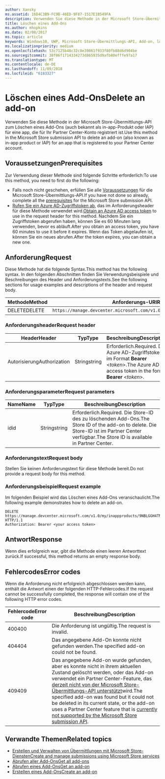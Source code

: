 ```yaml
---
author: Xansky
ms.assetid: 16D4C3B9-FC9B-46ED-9F87-1517E1B549FA
description: Verwenden Sie diese Methode in der Microsoft Store-Übermittlungs-API zum Löschen eines Add-Ons für eine app, die für Ihr Partner Center-Konto registriert ist.
title: Löschen eines Add-Ons
ms.author: mhopkins
ms.date: 02/08/2017
ms.topic: article
keywords: Windows10, UWP, Microsoft Store-Übermittlungs-API, Add-on, löschen, In-App-Produkt, IAP
ms.localizationpriority: medium
ms.openlocfilehash: 53c7125b48c32c8e39861f933f80fb88d6d904be
ms.sourcegitcommit: 38f06f1714334273d865935d9afb80efffe97a17
ms.translationtype: MT
ms.contentlocale: de-DE
ms.lasthandoff: 11/09/2018
ms.locfileid: "6183327"
---
```

# <a name="delete-an-add-on"></a><span data-ttu-id="ba519-104">Löschen eines Add-Ons</span><span class="sxs-lookup"><span data-stu-id="ba519-104">Delete an add-on</span></span>

<span data-ttu-id="ba519-105">Verwenden Sie diese Methode in der Microsoft Store-Übermittlungs-API zum Löschen eines Add-Ons (auch bekannt als in-app-Produkt oder IAP) für eine app, die für Ihr Partner Center-Konto registriert ist.</span><span class="sxs-lookup"><span data-stu-id="ba519-105">Use this method in the Microsoft Store submission API to delete an add-on (also known as in-app product or IAP) for an app that is registered to your Partner Center account.</span></span>

## <a name="prerequisites"></a><span data-ttu-id="ba519-106">Voraussetzungen</span><span class="sxs-lookup"><span data-stu-id="ba519-106">Prerequisites</span></span>

<span data-ttu-id="ba519-107">Zur Verwendung dieser Methode sind folgende Schritte erforderlich:</span><span class="sxs-lookup"><span data-stu-id="ba519-107">To use this method, you need to first do the following:</span></span>

* <span data-ttu-id="ba519-108">Falls noch nicht geschehen, erfüllen Sie alle [Voraussetzungen](create-and-manage-submissions-using-windows-store-services.md#prerequisites) für die Microsoft Store-Übermittlungs-API.</span><span class="sxs-lookup"><span data-stu-id="ba519-108">If you have not done so already, complete all the [prerequisites](create-and-manage-submissions-using-windows-store-services.md#prerequisites) for the Microsoft Store submission API.</span></span>
* <span data-ttu-id="ba519-109">[Rufen Sie ein Azure AD-Zugriffstoken ab](create-and-manage-submissions-using-windows-store-services.md#obtain-an-azure-ad-access-token), das im Anforderungsheader für diese Methode verwendet wird.</span><span class="sxs-lookup"><span data-stu-id="ba519-109">[Obtain an Azure AD access token](create-and-manage-submissions-using-windows-store-services.md#obtain-an-azure-ad-access-token) to use in the request header for this method.</span></span> <span data-ttu-id="ba519-110">Nachdem Sie ein Zugriffstoken abgerufen haben, können Sie es 60 Minuten lang verwenden, bevor es abläuft.</span><span class="sxs-lookup"><span data-stu-id="ba519-110">After you obtain an access token, you have 60 minutes to use it before it expires.</span></span> <span data-ttu-id="ba519-111">Wenn das Token abgelaufen ist, können Sie ein neues abrufen.</span><span class="sxs-lookup"><span data-stu-id="ba519-111">After the token expires, you can obtain a new one.</span></span>

## <a name="request"></a><span data-ttu-id="ba519-112">Anforderung</span><span class="sxs-lookup"><span data-stu-id="ba519-112">Request</span></span>

<span data-ttu-id="ba519-113">Diese Methode hat die folgende Syntax.</span><span class="sxs-lookup"><span data-stu-id="ba519-113">This method has the following syntax.</span></span> <span data-ttu-id="ba519-114">In den folgenden Abschnitten finden Sie Verwendungsbeispiele und Beschreibungen des Header und Anforderungstexts.</span><span class="sxs-lookup"><span data-stu-id="ba519-114">See the following sections for usage examples and descriptions of the header and request body.</span></span>

| <span data-ttu-id="ba519-115">Methode</span><span class="sxs-lookup"><span data-stu-id="ba519-115">Method</span></span> | <span data-ttu-id="ba519-116">Anforderungs-URI</span><span class="sxs-lookup"><span data-stu-id="ba519-116">Request URI</span></span>                                                      |
|--------|------------------------------------------------------------------|
| <span data-ttu-id="ba519-117">DELETE</span><span class="sxs-lookup"><span data-stu-id="ba519-117">DELETE</span></span>    | ```https://manage.devcenter.microsoft.com/v1.0/my/inappproducts/{inAppProductId}``` |


### <a name="request-header"></a><span data-ttu-id="ba519-118">Anforderungsheader</span><span class="sxs-lookup"><span data-stu-id="ba519-118">Request header</span></span>

| <span data-ttu-id="ba519-119">Header</span><span class="sxs-lookup"><span data-stu-id="ba519-119">Header</span></span>        | <span data-ttu-id="ba519-120">Typ</span><span class="sxs-lookup"><span data-stu-id="ba519-120">Type</span></span>   | <span data-ttu-id="ba519-121">Beschreibung</span><span class="sxs-lookup"><span data-stu-id="ba519-121">Description</span></span>                                                                 |
|---------------|--------|-----------------------------------------------------------------------------|
| <span data-ttu-id="ba519-122">Autorisierung</span><span class="sxs-lookup"><span data-stu-id="ba519-122">Authorization</span></span> | <span data-ttu-id="ba519-123">String</span><span class="sxs-lookup"><span data-stu-id="ba519-123">string</span></span> | <span data-ttu-id="ba519-124">Erforderlich.</span><span class="sxs-lookup"><span data-stu-id="ba519-124">Required.</span></span> <span data-ttu-id="ba519-125">Das Azure AD-Zugriffstoken im Format **Bearer** &lt;*token*&gt;.</span><span class="sxs-lookup"><span data-stu-id="ba519-125">The Azure AD access token in the form **Bearer** &lt;*token*&gt;.</span></span> |


### <a name="request-parameters"></a><span data-ttu-id="ba519-126">Anforderungsparameter</span><span class="sxs-lookup"><span data-stu-id="ba519-126">Request parameters</span></span>

| <span data-ttu-id="ba519-127">Name</span><span class="sxs-lookup"><span data-stu-id="ba519-127">Name</span></span>        | <span data-ttu-id="ba519-128">Typ</span><span class="sxs-lookup"><span data-stu-id="ba519-128">Type</span></span>   | <span data-ttu-id="ba519-129">Beschreibung</span><span class="sxs-lookup"><span data-stu-id="ba519-129">Description</span></span>                                                                 |
|---------------|--------|-----------------------------------------------------------------------------|
| <span data-ttu-id="ba519-130">id</span><span class="sxs-lookup"><span data-stu-id="ba519-130">id</span></span> | <span data-ttu-id="ba519-131">String</span><span class="sxs-lookup"><span data-stu-id="ba519-131">string</span></span> | <span data-ttu-id="ba519-132">Erforderlich.</span><span class="sxs-lookup"><span data-stu-id="ba519-132">Required.</span></span> <span data-ttu-id="ba519-133">Die Store-ID des zu löschenden Add-Ons.</span><span class="sxs-lookup"><span data-stu-id="ba519-133">The Store ID of the add-on to delete.</span></span> <span data-ttu-id="ba519-134">Die Store-ID ist im Partner Center verfügbar.</span><span class="sxs-lookup"><span data-stu-id="ba519-134">The Store ID is available in Partner Center.</span></span>  |


### <a name="request-body"></a><span data-ttu-id="ba519-135">Anforderungstext</span><span class="sxs-lookup"><span data-stu-id="ba519-135">Request body</span></span>

<span data-ttu-id="ba519-136">Stellen Sie keinen Anforderungstext für diese Methode bereit.</span><span class="sxs-lookup"><span data-stu-id="ba519-136">Do not provide a request body for this method.</span></span>


### <a name="request-example"></a><span data-ttu-id="ba519-137">Anforderungsbeispiel</span><span class="sxs-lookup"><span data-stu-id="ba519-137">Request example</span></span>

<span data-ttu-id="ba519-138">Im folgenden Beispiel wird das Löschen eines Add-Ons veranschaulicht.</span><span class="sxs-lookup"><span data-stu-id="ba519-138">The following example demonstrates how to delete an add-on.</span></span>

```
DELETE https://manage.devcenter.microsoft.com/v1.0/my/inappproducts/9NBLGGH4TNMP HTTP/1.1
Authorization: Bearer <your access token>
```

## <a name="response"></a><span data-ttu-id="ba519-139">Antwort</span><span class="sxs-lookup"><span data-stu-id="ba519-139">Response</span></span>

<span data-ttu-id="ba519-140">Wenn dies erfolgreich war, gibt die Methode einen leeren Antworttext zurück.</span><span class="sxs-lookup"><span data-stu-id="ba519-140">If successful, this method returns an empty response body.</span></span>

## <a name="error-codes"></a><span data-ttu-id="ba519-141">Fehlercodes</span><span class="sxs-lookup"><span data-stu-id="ba519-141">Error codes</span></span>

<span data-ttu-id="ba519-142">Wenn die Anforderung nicht erfolgreich abgeschlossen werden kann, enthält die Antwort einen der folgenden HTTP-Fehlercodes.</span><span class="sxs-lookup"><span data-stu-id="ba519-142">If the request cannot be successfully completed, the response will contain one of the following HTTP error codes.</span></span>

| <span data-ttu-id="ba519-143">Fehlercode</span><span class="sxs-lookup"><span data-stu-id="ba519-143">Error code</span></span> |  <span data-ttu-id="ba519-144">Beschreibung</span><span class="sxs-lookup"><span data-stu-id="ba519-144">Description</span></span>                                                                                                                                                                           |
|--------|------------------|
| <span data-ttu-id="ba519-145">400</span><span class="sxs-lookup"><span data-stu-id="ba519-145">400</span></span>  | <span data-ttu-id="ba519-146">Die Anforderung ist ungültig.</span><span class="sxs-lookup"><span data-stu-id="ba519-146">The request is invalid.</span></span> |
| <span data-ttu-id="ba519-147">404</span><span class="sxs-lookup"><span data-stu-id="ba519-147">404</span></span>  | <span data-ttu-id="ba519-148">Das angegebene Add-On konnte nicht gefunden werden.</span><span class="sxs-lookup"><span data-stu-id="ba519-148">The specified add-on could not be found.</span></span>  |
| <span data-ttu-id="ba519-149">409</span><span class="sxs-lookup"><span data-stu-id="ba519-149">409</span></span>  | <span data-ttu-id="ba519-150">Das angegebene Add-on wurde gefunden, aber es konnte nicht in ihrem aktuellen Zustand gelöscht werden, oder das Add-on verwendet ein Partner Center-Feature, das [derzeit nicht von der Microsoft Store-Übermittlungs-API unterstützt](create-and-manage-submissions-using-windows-store-services.md#not_supported)wird.</span><span class="sxs-lookup"><span data-stu-id="ba519-150">The specified add-on was found but it could not be deleted in its current state, or the add-on uses a Partner Center feature that is [currently not supported by the Microsoft Store submission API](create-and-manage-submissions-using-windows-store-services.md#not_supported).</span></span> |   


## <a name="related-topics"></a><span data-ttu-id="ba519-151">Verwandte Themen</span><span class="sxs-lookup"><span data-stu-id="ba519-151">Related topics</span></span>

* [<span data-ttu-id="ba519-152">Erstellen und Verwalten von Übermittlungen mit Microsoft Store-Diensten</span><span class="sxs-lookup"><span data-stu-id="ba519-152">Create and manage submissions using Microsoft Store services</span></span>](create-and-manage-submissions-using-windows-store-services.md)
* [<span data-ttu-id="ba519-153">Abrufen aller Add-Ons</span><span class="sxs-lookup"><span data-stu-id="ba519-153">Get all add-ons</span></span>](get-all-add-ons.md)
* [<span data-ttu-id="ba519-154">Abrufen eines Add-Ons</span><span class="sxs-lookup"><span data-stu-id="ba519-154">Get an add-on</span></span>](get-an-add-on.md)
* [<span data-ttu-id="ba519-155">Erstellen eines Add-Ons</span><span class="sxs-lookup"><span data-stu-id="ba519-155">Create an add-on</span></span>](create-an-add-on.md)
